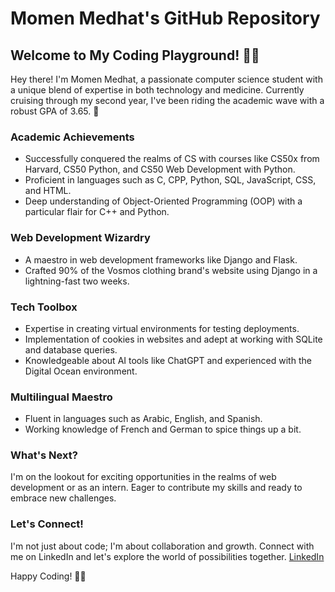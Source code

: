 # Momen Medhat's GitHub Repository

## Welcome to My Coding Playground! 👨‍💻

Hey there! I'm Momen Medhat, a passionate computer science student with a unique blend of expertise in both technology and medicine. Currently cruising through my second year, I've been riding the academic wave with a robust GPA of 3.65. 🚀

### Academic Achievements

- Successfully conquered the realms of CS with courses like CS50x from Harvard, CS50 Python, and CS50 Web Development with Python.
- Proficient in languages such as C, CPP, Python, SQL, JavaScript, CSS, and HTML.
- Deep understanding of Object-Oriented Programming (OOP) with a particular flair for C++ and Python.
  
### Web Development Wizardry

- A maestro in web development frameworks like Django and Flask.
- Crafted 90% of the Vosmos clothing brand's website using Django in a lightning-fast two weeks.

### Tech Toolbox

- Expertise in creating virtual environments for testing deployments.
- Implementation of cookies in websites and adept at working with SQLite and database queries.
- Knowledgeable about AI tools like ChatGPT and experienced with the Digital Ocean environment.

### Multilingual Maestro

- Fluent in languages such as Arabic, English, and Spanish.
- Working knowledge of French and German to spice things up a bit.




### What's Next?

I'm on the lookout for exciting opportunities in the realms of web development or as an intern. Eager to contribute my skills and ready to embrace new challenges.

### Let's Connect!

I'm not just about code; I'm about collaboration and growth. Connect with me on LinkedIn and let's explore the world of possibilities together. [LinkedIn](https://www.linkedin.com/in/momenmedhatsalem/)

Happy Coding! 🚀✨
